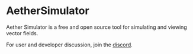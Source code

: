 # AetherSimulator
Aether Simulator is a free and open source tool for simulating and viewing vector fields.

For user and developer discussion, join the [discord](https://discord.gg/HMxcvjsHH2).
